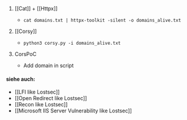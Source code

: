 
1. [[Cat]] + [[Httpx]]

	- `cat domains.txt | httpx-toolkit -silent -o domains_alive.txt`

1.  [[Corsy]]
	
	- `python3 corsy.py -i domains_alive.txt`

1. CorsPoC
	
	- Add domain in script

#### siehe auch:
- [[LFI like Lostsec]]
- [[Open Redirect like Lostsec]]
- [[Recon like Lostsec]]
- [[Microsoft IIS Server Vulnerability like Lostsec]]